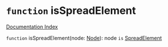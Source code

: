 # `function` isSpreadElement

[Documentation Index](../README.md)

`function` isSpreadElement(node: [Node](../interface.Node/README.md)): node `is` [SpreadElement](../interface.SpreadElement/README.md)


